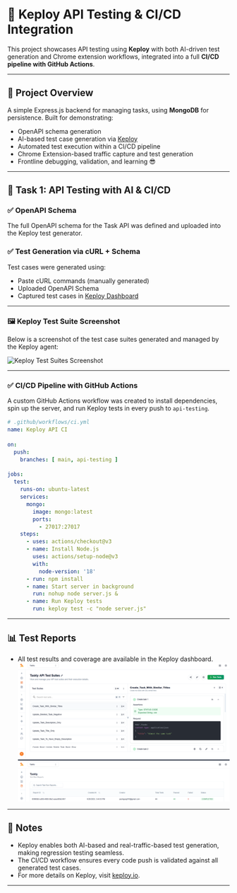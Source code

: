 # 🚀 Keploy API Testing & CI/CD Integration

This project showcases API testing using **Keploy** with both AI-driven test generation and Chrome extension workflows, integrated into a full **CI/CD pipeline with GitHub Actions**.

---

## 📘 Project Overview

A simple Express.js backend for managing tasks, using **MongoDB** for persistence. Built for demonstrating:

- OpenAPI schema generation
- AI-based test case generation via [Keploy](https://keploy.io/)
- Automated test execution within a CI/CD pipeline
- Chrome Extension-based traffic capture and test generation
- Frontline debugging, validation, and learning 😎

---

## 🧪 Task 1: API Testing with AI & CI/CD

### ✅ OpenAPI Schema

The full OpenAPI schema for the Task API was defined and uploaded into the Keploy test generator.

### ✅ Test Generation via cURL + Schema

Test cases were generated using:

- Paste cURL commands (manually generated)
- Uploaded OpenAPI Schema
- Captured test cases in [Keploy Dashboard](https://app.keploy.io)

---

### 🖼️ Keploy Test Suite Screenshot

Below is a screenshot of the test case suites generated and managed by the Keploy agent:

![Keploy Test Suites Screenshot](insert-your-keploy-test-suites-screenshot-url-here)

---

### ✅ CI/CD Pipeline with GitHub Actions

A custom GitHub Actions workflow was created to install dependencies, spin up the server, and run Keploy tests in every push to `api-testing`.

```yaml
# .github/workflows/ci.yml
name: Keploy API CI

on:
  push:
    branches: [ main, api-testing ]

jobs:
  test:
    runs-on: ubuntu-latest
    services:
      mongo:
        image: mongo:latest
        ports:
          - 27017:27017
    steps:
      - uses: actions/checkout@v3
      - name: Install Node.js
        uses: actions/setup-node@v3
        with:
          node-version: '18'
      - run: npm install
      - name: Start server in background
        run: nohup node server.js &
      - name: Run Keploy tests
        run: keploy test -c "node server.js"
```

---

## 📊 Test Reports

- All test results and coverage are available in the Keploy dashboard.
  ![Test Suite generated](test-suite.png)
  ![Status](all-passes.png)


---

## 📝 Notes

- Keploy enables both AI-based and real-traffic-based test generation, making regression testing seamless.
- The CI/CD workflow ensures every code push is validated against all generated test cases.
- For more details on Keploy, visit [keploy.io](https://keploy.io/).

---
